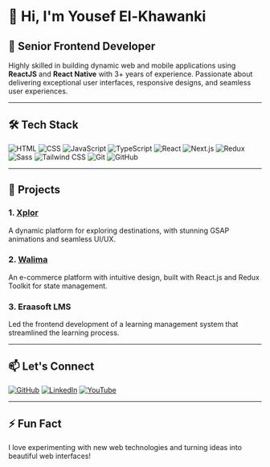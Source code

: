 # 👋 Hi, I'm Yousef El-Khawanki

## 🚀 Senior Frontend Developer

Highly skilled in building dynamic web and mobile applications using **ReactJS** and **React Native** with 3+ years of experience. Passionate about delivering exceptional user interfaces, responsive designs, and seamless user experiences.

---

## 🛠️ Tech Stack

![HTML](https://img.shields.io/badge/HTML-E34F26?style=for-the-badge&logo=html5&logoColor=white)
![CSS](https://img.shields.io/badge/CSS-1572B6?style=for-the-badge&logo=css3&logoColor=white)
![JavaScript](https://img.shields.io/badge/JavaScript-F7DF1E?style=for-the-badge&logo=javascript&logoColor=black)
![TypeScript](https://img.shields.io/badge/TypeScript-3178C6?style=for-the-badge&logo=typescript&logoColor=white)
![React](https://img.shields.io/badge/React-20232A?style=for-the-badge&logo=react&logoColor=61DAFB)
![Next.js](https://img.shields.io/badge/Next.js-000000?style=for-the-badge&logo=nextdotjs&logoColor=white)
![Redux](https://img.shields.io/badge/Redux-764ABC?style=for-the-badge&logo=redux&logoColor=white)
![Sass](https://img.shields.io/badge/Sass-CC6699?style=for-the-badge&logo=sass&logoColor=white)
![Tailwind CSS](https://img.shields.io/badge/Tailwind_CSS-38B2AC?style=for-the-badge&logo=tailwind-css&logoColor=white)
![Git](https://img.shields.io/badge/Git-F05032?style=for-the-badge&logo=git&logoColor=white)
![GitHub](https://img.shields.io/badge/GitHub-181717?style=for-the-badge&logo=github&logoColor=white)

---

## 💼 Projects

### 1. **[Xplor](https://xplor.com)** 
A dynamic platform for exploring destinations, with stunning GSAP animations and seamless UI/UX.

### 2. **[Walima](https://walima.com)** 
An e-commerce platform with intuitive design, built with React.js and Redux Toolkit for state management.

### 3. **Eraasoft LMS**
Led the frontend development of a learning management system that streamlined the learning process.

---

## 📫 Let's Connect

[![GitHub](https://img.shields.io/badge/GitHub-181717?style=for-the-badge&logo=github)](https://github.com/Yousef-Elkhawanki)
[![LinkedIn](https://img.shields.io/badge/LinkedIn-0077B5?style=for-the-badge&logo=linkedin&logoColor=white)](https://www.linkedin.com/in/yousef-elkhawanki-b51456219/)
[![YouTube](https://img.shields.io/badge/YouTube-FF0000?style=for-the-badge&logo=youtube&logoColor=white)](https://www.youtube.com/@JoeProgramming)

---

## ⚡ Fun Fact
I love experimenting with new web technologies and turning ideas into beautiful web interfaces!
